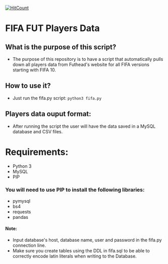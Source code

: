 [![HitCount](http://hits.dwyl.io/kafagy/fifa-FUT-Data.svg)](http://hits.dwyl.io/kafagy/fifa-FUT-Data)
# FIFA FUT Players Data
## What is the purpose of this script?
- The purpose of this repository is to have a script that automatically pulls down all players data from Futhead's website for all FIFA versions starting with FIFA 10.
## How to use it?
- Just run the fifa.py script:
`python3 fifa.py`
## Players data ouput format:
- After running the script the user will have the data saved in a MySQL database and CSV files.
# Requirements:
- Python 3
- MySQL
- PIP
### You will need to use PIP to install the following libraries:
- pymysql
- bs4
- requests
- pandas
#### Note:
- Input database's host, database name, user and password in the fifa.py connection line.
- Make sure you create tables using the DDL in fifa.sql to be able to correctly encode latin literals when writing to the Database.
